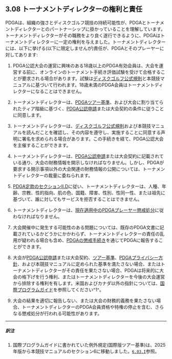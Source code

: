 ## 3.08 トーナメントディレクターの権利と責任

PDGAは、組織の強さとディスクゴルフ競技の持続可能性が、PDGAとトーナメントディレクターとのパートナーシップに掛かっていることを理解しています。トーナメントディレクターがその職務をより良く遂行できるように、PDGAはトーナメントディレクターに一定の権利を与えました。トーナメントディレクターには、以下に挙げる(以下に限定しませんが)責任が、PDGAとそのプレーヤーに対してあります:

1. PDGA公認大会の運営に興味のある18歳以上のPDGA有効会員は、大会を運営する前に、オンラインのトーナメント手続き評価試験を受けて合格することが要求される場合があります。試験は[ディスクゴルフ公式規則]()と本競技マニュアルに基づいて行われます。18歳未満のPDGA会員はトーナメントディレクターになることはできません。

1. トーナメントディレクターは、[PDGAツアー基準](https://jpdga-shizuoka.github.io/ssa-round-ratings/libraries/tourstandards)、および大会に割り当てられたティア階級に基づく、[PDGA公認申請](https://www.pdga.com/pdga-event-sanctioning-agreement)または大会契約の条件に従うことに同意します。

1. トーナメントディレクターは、[ディスクゴルフ公式規則]()および本競技マニュアルを読んだことを確認し、その内容を遵守し、実施することに同意する声明に署名を求められる場合があります。この手続きを経て、PDGA公認大会を主催することができます。

1. トーナメントディレクターは、[PDGA公認申請]()または大会契約に記載されている通り、大会の財務情報を開示しなければなりません。しかし、PDGAが要求する開示事項以外の大会関連の財務情報の公開については、トーナメントディレクターの裁量に委ねられます。

1. [PDGA定款のセクションII.D]()に従い、トーナメントディレクターは、人種、年齢、宗教、性的指向、肌の色、国籍、障害、性別、性同一性、または祖先に基づいて、誰に対してもサービスを拒否することはできません。

1. トーナメントディレクターは、[現在適用中のPDGAプレーヤー懲戒処分](https://www.pdga.com/documents/disciplinary-actions)に従わなければなりません。

1. 大会開催中に発生する可能性のある問題については、既存のPDGA文書に記載されているかどうかにかかわらず、トーナメントディレクターの責任の乱用が疑われる場合も含め、[PDGAの懲戒手続き](https://www.pdga.com/pdga-disciplinary-process)を通じてPDGAに報告することができます。

1. 大会が[PDGA公認申請]()または大会契約、[ツアー基準]()、[PDGAプライバシー方針]()、および本競技マニュアルに定められた基準を満たさない場合、またはトーナメントディレクターがその責任を果たさない場合、PDGAは将来的に大会の格下げを行う権利、またはトーナメントディレクターを今後の大会運営から排除する権利を有します。米国およびカナダ以外の指針については、[国際プログラムガイド](dgj/programguid)を参照してください^1^。

1. 大会の結果を適切に報告しない、または大会の財務的義務を果たさない場合、トーナメントディレクターのPDGA会員資格や特権の停止を含む、さらなる懲戒処分が行われる可能性があります。

___
##### 訳注

1. 国際プログラムガイドに書かれていた例外規定(国際版ツアー基準)は、2025年版から本競技マニュアルのセクション6に移動しました。[`6.03.I`]()参照。
